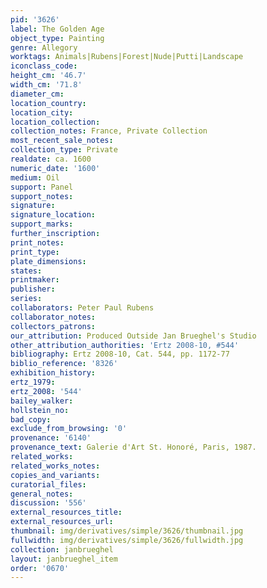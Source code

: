 ```yaml
---
pid: '3626'
label: The Golden Age
object_type: Painting
genre: Allegory
worktags: Animals|Rubens|Forest|Nude|Putti|Landscape
iconclass_code:
height_cm: '46.7'
width_cm: '71.8'
diameter_cm:
location_country:
location_city:
location_collection:
collection_notes: France, Private Collection
most_recent_sale_notes:
collection_type: Private
realdate: ca. 1600
numeric_date: '1600'
medium: Oil
support: Panel
support_notes:
signature:
signature_location:
support_marks:
further_inscription:
print_notes:
print_type:
plate_dimensions:
states:
printmaker:
publisher:
series:
collaborators: Peter Paul Rubens
collaborator_notes:
collectors_patrons:
our_attribution: Produced Outside Jan Brueghel's Studio
other_attribution_authorities: 'Ertz 2008-10, #544'
bibliography: Ertz 2008-10, Cat. 544, pp. 1172-77
biblio_reference: '8326'
exhibition_history:
ertz_1979:
ertz_2008: '544'
bailey_walker:
hollstein_no:
bad_copy:
exclude_from_browsing: '0'
provenance: '6140'
provenance_text: Galerie d'Art St. Honoré, Paris, 1987.
related_works:
related_works_notes:
copies_and_variants:
curatorial_files:
general_notes:
discussion: '556'
external_resources_title:
external_resources_url:
thumbnail: img/derivatives/simple/3626/thumbnail.jpg
fullwidth: img/derivatives/simple/3626/fullwidth.jpg
collection: janbrueghel
layout: janbrueghel_item
order: '0670'
---
```

